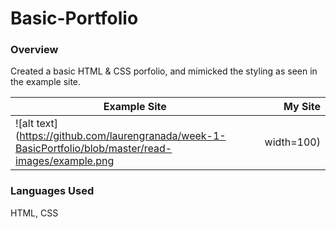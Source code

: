# Basic-Portfolio

### Overview

Created a basic HTML & CSS porfolio, and mimicked the styling as seen in the example site.


| Example Site | My Site      |
| ------------ | -----------: |
| ![alt text](https://github.com/laurengranada/week-1-BasicPortfolio/blob/master/read-images/example.png  | width=100) | ![alt text](https://github.com/laurengranada/week-1-BasicPortfolio/blob/master/read-images/mine.png  | width=100) |


### Languages Used

HTML, CSS
